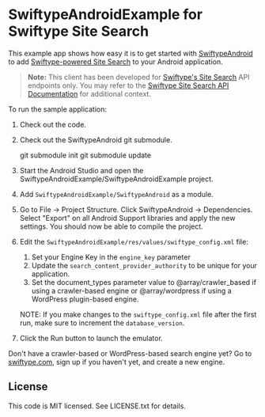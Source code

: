 # SwiftypeAndroidExample for Swiftype Site Search

This example app shows how easy it is to get started with [SwiftypeAndroid](https://github.com/swiftype/SwiftypeAndroid) to add [Swiftype-powered Site Search](https://swiftype.com) to your Android application.

> **Note:** This client has been developed for [Swiftype's Site Search](https://www.swiftype.com/site-search) API endpoints only. You may refer to the [Swiftype Site Search API Documentation](https://swiftype.com/documentation/site-search/overview) for additional context.

To run the sample application:

1. Check out the code.
2. Check out the SwiftypeAndroid git submodule.

    git submodule init
    git submodule update

3. Start the Android Studio and open the SwiftypeAndroidExample/SwiftypeAndroidExample project.
4. Add `SwiftypeAndroidExample/SwiftypeAndroid` as a module.
5. Go to File -> Project Structure. Click SwiftypeAndroid -> Dependencies. Select "Export" on all Android Support libraries and apply the new settings. You should now be able to compile the project.
6. Edit the `SwiftypeAndroidExample/res/values/swiftype_config.xml` file:
    1. Set your Engine Key in the `engine_key` parameter
    2. Update the `search_content_provider_authority` to be unique for your application.
    3. Set the document_types parameter value to @array/crawler_based if using a crawler-based engine or @array/wordpress if using a WordPress plugin-based engine.

    NOTE: If you make changes to the `swiftype_config.xml` file after the first run, make sure to increment the `database_version`.

7. Click the Run button to launch the emulator.

Don't have a crawler-based or WordPress-based search engine yet? Go to [swiftype.com](https://swiftype.com), sign up if you haven't yet, and create a new engine.

## License

This code is MIT licensed. See LICENSE.txt for details.
